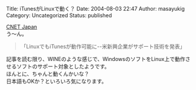 Title: iTunesがLinuxで動く？
Date: 2004-08-03 22:47
Author: masayukig
Category: Uncategorized
Status: published

[CNET
Japan](http://japan.cnet.com/news/media/story/0,2000047715,20070196,00.htm)  
う〜ん。  

> 「LinuxでもiTunesが動作可能に--米新興企業がサポート技術を発表」

記事を読む限り、WINEのような感じで、WindowsのソフトをLinux上で動作させるソフトのサポート対象としたようです。  
ほんとに、ちゃんと動くんかいな？  
日本語もOKか？といろいろ気になります。
